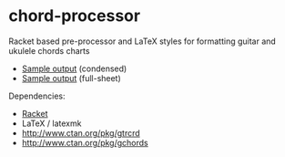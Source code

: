 # chord-processor

Racket based pre-processor and LaTeX styles for formatting guitar and ukulele chords charts

* [Sample output](https://dl.dropboxusercontent.com/u/3286618/sample.pdf) (condensed) 
* [Sample output](https://dl.dropboxusercontent.com/u/3286618/sample-full.pdf) (full-sheet) 

Dependencies:
 * [Racket](http://racket-lang.org/)
 * LaTeX / latexmk
 * http://www.ctan.org/pkg/gtrcrd
 * http://www.ctan.org/pkg/gchords
